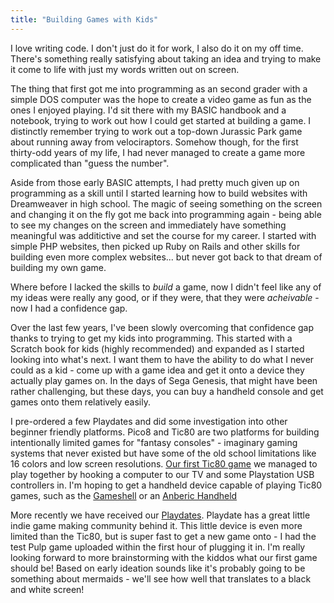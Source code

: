 ```yaml
---
title: "Building Games with Kids"
---
```


I love writing code. I don't just do it for work, I also do it on my off time. There's something really satisfying about taking an idea and trying to make it come to life with just my words written out on screen.

The thing that first got me into programming as an second grader with a simple DOS computer was the hope to create a video game as fun as the ones I enjoyed playing. I'd sit there with my BASIC handbook and a notebook, trying to work out how I could get started at building a game. I distinctly remember trying to work out a top-down Jurassic Park game about running away from velociraptors. Somehow though, for the first thirty-odd years of my life, I had never managed to create a game more complicated than "guess the number".

Aside from those early BASIC attempts, I had pretty much given up on programming as a skill until I started learning how to build websites with Dreamweaver in high school. The magic of seeing something on the screen and changing it on the fly got me back into programming again - being able to see my changes on the screen and immediately have something meaningful was additictive and set the course for my career. I started with simple PHP websites, then picked up Ruby on Rails and other skills for building even more complex websites... but never got back to that dream of building my own game.

Where before I lacked the skills to _build_ a game, now I didn't feel like any of my ideas were really any good, or if they were, that they were _acheivable_ - now I had a confidence gap.

Over the last few years, I've been slowly overcoming that confidence gap thanks to trying to get my kids into programming. This started with a Scratch book for kids (highly recommended) and expanded as I started looking into what's next. I want them to have the ability to do what I never could as a kid - come up with a game idea and get it onto a device they actually play games on. In the days of Sega Genesis, that might have been rather challenging, but these days, you can buy a handheld console and get games onto them relatively easily.

I pre-ordered a few Playdates and did some investigation into other beginner friendly platforms. Pico8 and Tic80 are two platforms for building intentionally limited games for "fantasy consoles" - imaginary gaming systems that never existed but have some of the old school limitations like 16 colors and low screen resolutions. [Our first Tic80 game](/gamedev/) we managed to play together by hooking a computer to our TV and some Playstation USB controllers in. I'm hoping to get a handheld device capable of playing Tic80 games, such as the [Gameshell](https://www.clockworkpi.com/product-page/gameshell-kit-red) or an [Anberic Handheld](https://anbernic.com/products/rg353ps?variant=43909289672961)

More recently we have received our [Playdates](https://play.date/). Playdate has a great little indie game making community behind it. This little device is even more limited than the Tic80, but is super fast to get a new game onto - I had the test Pulp game uploaded within the first hour of plugging it in. I'm really looking forward to more brainstorming with the kiddos what our first game should be! Based on early ideation sounds like it's probably going to be something about mermaids - we'll see how well that translates to a black and white screen! 


